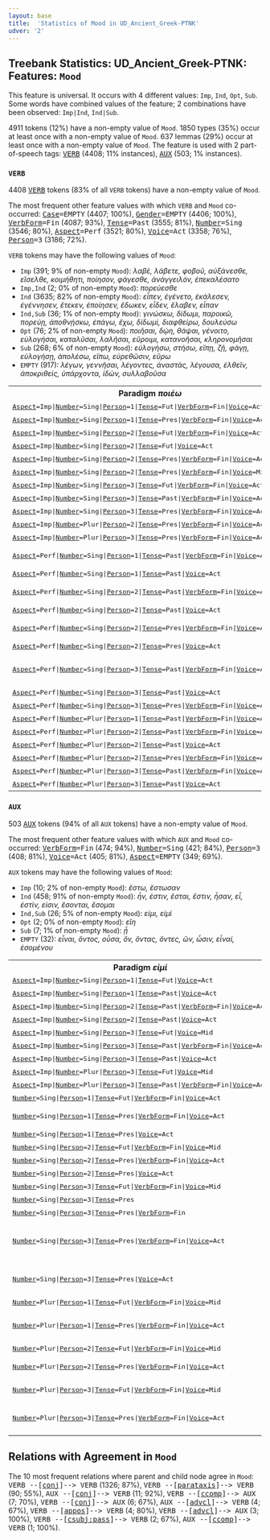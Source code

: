 ```yaml
---
layout: base
title:  'Statistics of Mood in UD_Ancient_Greek-PTNK'
udver: '2'
---
```


## Treebank Statistics: UD_Ancient_Greek-PTNK: Features: `Mood`

This feature is universal.
It occurs with 4 different values: `Imp`, `Ind`, `Opt`, `Sub`.
Some words have combined values of the feature; 2 combinations have been observed: `Imp|Ind`, `Ind|Sub`.

4911 tokens (12%) have a non-empty value of `Mood`.
1850 types (35%) occur at least once with a non-empty value of `Mood`.
637 lemmas (29%) occur at least once with a non-empty value of `Mood`.
The feature is used with 2 part-of-speech tags: <tt><a href="grc_ptnk-pos-VERB.html">VERB</a></tt> (4408; 11% instances), <tt><a href="grc_ptnk-pos-AUX.html">AUX</a></tt> (503; 1% instances).

### `VERB`

4408 <tt><a href="grc_ptnk-pos-VERB.html">VERB</a></tt> tokens (83% of all `VERB` tokens) have a non-empty value of `Mood`.

The most frequent other feature values with which `VERB` and `Mood` co-occurred: <tt><a href="grc_ptnk-feat-Case.html">Case</a></tt><tt>=EMPTY</tt> (4407; 100%), <tt><a href="grc_ptnk-feat-Gender.html">Gender</a></tt><tt>=EMPTY</tt> (4406; 100%), <tt><a href="grc_ptnk-feat-VerbForm.html">VerbForm</a></tt><tt>=Fin</tt> (4087; 93%), <tt><a href="grc_ptnk-feat-Tense.html">Tense</a></tt><tt>=Past</tt> (3555; 81%), <tt><a href="grc_ptnk-feat-Number.html">Number</a></tt><tt>=Sing</tt> (3546; 80%), <tt><a href="grc_ptnk-feat-Aspect.html">Aspect</a></tt><tt>=Perf</tt> (3521; 80%), <tt><a href="grc_ptnk-feat-Voice.html">Voice</a></tt><tt>=Act</tt> (3358; 76%), <tt><a href="grc_ptnk-feat-Person.html">Person</a></tt><tt>=3</tt> (3186; 72%).

`VERB` tokens may have the following values of `Mood`:

* `Imp` (391; 9% of non-empty `Mood`): <em>λαβὲ, λάβετε, φοβοῦ, αὐξάνεσθε, εἴσελθε, κοιμήθητι, ποίησον, φάγεσθε, ἀνάγγειλόν, ἐπεκαλέσατο</em>
* `Imp,Ind` (2; 0% of non-empty `Mood`): <em>πορεύεσθε</em>
* `Ind` (3635; 82% of non-empty `Mood`): <em>εἶπεν, ἐγένετο, ἐκάλεσεν, ἐγέννησεν, ἔτεκεν, ἐποίησεν, ἔδωκεν, εἶδεν, ἔλαβεν, εἶπαν</em>
* `Ind,Sub` (36; 1% of non-empty `Mood`): <em>γινώσκω, δίδωμι, παροικῶ, πορεύῃ, ἀποθνῄσκω, ἐπάγω, ἔχω, δίδωμί, διαφθείρω, δουλεύσω</em>
* `Opt` (76; 2% of non-empty `Mood`): <em>ποιῆσαι, δῴη, θάψαι, γένοιτο, εὐλογήσαι, καταλῦσαι, λαλῆσαι, εὕροιμι, κατανοῆσαι, κληρονομῆσαι</em>
* `Sub` (268; 6% of non-empty `Mood`): <em>εὐλογήσω, στήσω, εἴπῃ, ζῇ, φάγῃ, εὐλογήσῃ, ἀπολέσω, εἴπω, εὑρεθῶσιν, εὕρω</em>
* `EMPTY` (917): <em>λέγων, γεννῆσαι, λέγοντες, ἀναστὰς, λέγουσα, ἐλθεῖν, ἀποκριθεὶς, ὑπάρχοντα, ἰδὼν, συλλαβοῦσα</em>

<table>
  <tr><th>Paradigm <i>ποιέω</i></th><th><tt>Ind</tt></th><th><tt>Ind,Sub</tt></th><th><tt>Imp</tt></th><th><tt>Sub</tt></th><th><tt>Opt</tt></th></tr>
  <tr><td><tt><tt><a href="grc_ptnk-feat-Aspect.html">Aspect</a></tt><tt>=Imp</tt>|<tt><a href="grc_ptnk-feat-Number.html">Number</a></tt><tt>=Sing</tt>|<tt><a href="grc_ptnk-feat-Person.html">Person</a></tt><tt>=1</tt>|<tt><a href="grc_ptnk-feat-Tense.html">Tense</a></tt><tt>=Fut</tt>|<tt><a href="grc_ptnk-feat-VerbForm.html">VerbForm</a></tt><tt>=Fin</tt>|<tt><a href="grc_ptnk-feat-Voice.html">Voice</a></tt><tt>=Act</tt></tt></td><td><em>ποιήσω</em></td><td></td><td></td><td></td><td></td></tr>
  <tr><td><tt><tt><a href="grc_ptnk-feat-Aspect.html">Aspect</a></tt><tt>=Imp</tt>|<tt><a href="grc_ptnk-feat-Number.html">Number</a></tt><tt>=Sing</tt>|<tt><a href="grc_ptnk-feat-Person.html">Person</a></tt><tt>=1</tt>|<tt><a href="grc_ptnk-feat-Tense.html">Tense</a></tt><tt>=Pres</tt>|<tt><a href="grc_ptnk-feat-VerbForm.html">VerbForm</a></tt><tt>=Fin</tt>|<tt><a href="grc_ptnk-feat-Voice.html">Voice</a></tt><tt>=Act</tt></tt></td><td></td><td><em>ποιῶ</em></td><td></td><td></td><td></td></tr>
  <tr><td><tt><tt><a href="grc_ptnk-feat-Aspect.html">Aspect</a></tt><tt>=Imp</tt>|<tt><a href="grc_ptnk-feat-Number.html">Number</a></tt><tt>=Sing</tt>|<tt><a href="grc_ptnk-feat-Person.html">Person</a></tt><tt>=2</tt>|<tt><a href="grc_ptnk-feat-Tense.html">Tense</a></tt><tt>=Fut</tt>|<tt><a href="grc_ptnk-feat-VerbForm.html">VerbForm</a></tt><tt>=Fin</tt>|<tt><a href="grc_ptnk-feat-Voice.html">Voice</a></tt><tt>=Act</tt></tt></td><td><em>ποιήσεις</em></td><td></td><td></td><td></td><td></td></tr>
  <tr><td><tt><tt><a href="grc_ptnk-feat-Aspect.html">Aspect</a></tt><tt>=Imp</tt>|<tt><a href="grc_ptnk-feat-Number.html">Number</a></tt><tt>=Sing</tt>|<tt><a href="grc_ptnk-feat-Person.html">Person</a></tt><tt>=2</tt>|<tt><a href="grc_ptnk-feat-Tense.html">Tense</a></tt><tt>=Fut</tt>|<tt><a href="grc_ptnk-feat-Voice.html">Voice</a></tt><tt>=Act</tt></tt></td><td><em>ποιήσεις</em></td><td></td><td></td><td></td><td></td></tr>
  <tr><td><tt><tt><a href="grc_ptnk-feat-Aspect.html">Aspect</a></tt><tt>=Imp</tt>|<tt><a href="grc_ptnk-feat-Number.html">Number</a></tt><tt>=Sing</tt>|<tt><a href="grc_ptnk-feat-Person.html">Person</a></tt><tt>=2</tt>|<tt><a href="grc_ptnk-feat-Tense.html">Tense</a></tt><tt>=Pres</tt>|<tt><a href="grc_ptnk-feat-VerbForm.html">VerbForm</a></tt><tt>=Fin</tt>|<tt><a href="grc_ptnk-feat-Voice.html">Voice</a></tt><tt>=Act</tt></tt></td><td><em>ποιεῖς</em></td><td></td><td><em>ποίει</em></td><td><em>ποιῇς</em></td><td></td></tr>
  <tr><td><tt><tt><a href="grc_ptnk-feat-Aspect.html">Aspect</a></tt><tt>=Imp</tt>|<tt><a href="grc_ptnk-feat-Number.html">Number</a></tt><tt>=Sing</tt>|<tt><a href="grc_ptnk-feat-Person.html">Person</a></tt><tt>=2</tt>|<tt><a href="grc_ptnk-feat-Tense.html">Tense</a></tt><tt>=Pres</tt>|<tt><a href="grc_ptnk-feat-VerbForm.html">VerbForm</a></tt><tt>=Fin</tt>|<tt><a href="grc_ptnk-feat-Voice.html">Voice</a></tt><tt>=Mid,Pass</tt></tt></td><td><em>ποιῇ</em></td><td></td><td></td><td></td><td></td></tr>
  <tr><td><tt><tt><a href="grc_ptnk-feat-Aspect.html">Aspect</a></tt><tt>=Imp</tt>|<tt><a href="grc_ptnk-feat-Number.html">Number</a></tt><tt>=Sing</tt>|<tt><a href="grc_ptnk-feat-Person.html">Person</a></tt><tt>=3</tt>|<tt><a href="grc_ptnk-feat-Tense.html">Tense</a></tt><tt>=Fut</tt>|<tt><a href="grc_ptnk-feat-VerbForm.html">VerbForm</a></tt><tt>=Fin</tt>|<tt><a href="grc_ptnk-feat-Voice.html">Voice</a></tt><tt>=Act</tt></tt></td><td><em>ποιήσει</em></td><td></td><td></td><td></td><td></td></tr>
  <tr><td><tt><tt><a href="grc_ptnk-feat-Aspect.html">Aspect</a></tt><tt>=Imp</tt>|<tt><a href="grc_ptnk-feat-Number.html">Number</a></tt><tt>=Sing</tt>|<tt><a href="grc_ptnk-feat-Person.html">Person</a></tt><tt>=3</tt>|<tt><a href="grc_ptnk-feat-Tense.html">Tense</a></tt><tt>=Past</tt>|<tt><a href="grc_ptnk-feat-VerbForm.html">VerbForm</a></tt><tt>=Fin</tt>|<tt><a href="grc_ptnk-feat-Voice.html">Voice</a></tt><tt>=Act</tt></tt></td><td><em>ἐποίει</em></td><td></td><td></td><td></td><td></td></tr>
  <tr><td><tt><tt><a href="grc_ptnk-feat-Aspect.html">Aspect</a></tt><tt>=Imp</tt>|<tt><a href="grc_ptnk-feat-Number.html">Number</a></tt><tt>=Sing</tt>|<tt><a href="grc_ptnk-feat-Person.html">Person</a></tt><tt>=3</tt>|<tt><a href="grc_ptnk-feat-Tense.html">Tense</a></tt><tt>=Pres</tt>|<tt><a href="grc_ptnk-feat-VerbForm.html">VerbForm</a></tt><tt>=Fin</tt>|<tt><a href="grc_ptnk-feat-Voice.html">Voice</a></tt><tt>=Act</tt></tt></td><td><em>ποιεῖ</em></td><td></td><td></td><td></td><td></td></tr>
  <tr><td><tt><tt><a href="grc_ptnk-feat-Aspect.html">Aspect</a></tt><tt>=Imp</tt>|<tt><a href="grc_ptnk-feat-Number.html">Number</a></tt><tt>=Plur</tt>|<tt><a href="grc_ptnk-feat-Person.html">Person</a></tt><tt>=2</tt>|<tt><a href="grc_ptnk-feat-Tense.html">Tense</a></tt><tt>=Pres</tt>|<tt><a href="grc_ptnk-feat-VerbForm.html">VerbForm</a></tt><tt>=Fin</tt>|<tt><a href="grc_ptnk-feat-Voice.html">Voice</a></tt><tt>=Act</tt></tt></td><td></td><td></td><td><em>ποιεῖτε</em></td><td></td><td></td></tr>
  <tr><td><tt><tt><a href="grc_ptnk-feat-Aspect.html">Aspect</a></tt><tt>=Imp</tt>|<tt><a href="grc_ptnk-feat-Number.html">Number</a></tt><tt>=Plur</tt>|<tt><a href="grc_ptnk-feat-Person.html">Person</a></tt><tt>=3</tt>|<tt><a href="grc_ptnk-feat-Tense.html">Tense</a></tt><tt>=Pres</tt>|<tt><a href="grc_ptnk-feat-VerbForm.html">VerbForm</a></tt><tt>=Fin</tt>|<tt><a href="grc_ptnk-feat-Voice.html">Voice</a></tt><tt>=Act</tt></tt></td><td><em>ποιοῦσιν</em></td><td></td><td></td><td></td><td></td></tr>
  <tr><td><tt><tt><a href="grc_ptnk-feat-Aspect.html">Aspect</a></tt><tt>=Perf</tt>|<tt><a href="grc_ptnk-feat-Number.html">Number</a></tt><tt>=Sing</tt>|<tt><a href="grc_ptnk-feat-Person.html">Person</a></tt><tt>=1</tt>|<tt><a href="grc_ptnk-feat-Tense.html">Tense</a></tt><tt>=Past</tt>|<tt><a href="grc_ptnk-feat-VerbForm.html">VerbForm</a></tt><tt>=Fin</tt>|<tt><a href="grc_ptnk-feat-Voice.html">Voice</a></tt><tt>=Act</tt></tt></td><td><em>ἐποίησα, ἐποίησά</em></td><td></td><td></td><td></td><td></td></tr>
  <tr><td><tt><tt><a href="grc_ptnk-feat-Aspect.html">Aspect</a></tt><tt>=Perf</tt>|<tt><a href="grc_ptnk-feat-Number.html">Number</a></tt><tt>=Sing</tt>|<tt><a href="grc_ptnk-feat-Person.html">Person</a></tt><tt>=1</tt>|<tt><a href="grc_ptnk-feat-Tense.html">Tense</a></tt><tt>=Past</tt>|<tt><a href="grc_ptnk-feat-Voice.html">Voice</a></tt><tt>=Act</tt></tt></td><td><em>ἐποίησα</em></td><td></td><td></td><td><em>ποιήσω</em></td><td></td></tr>
  <tr><td><tt><tt><a href="grc_ptnk-feat-Aspect.html">Aspect</a></tt><tt>=Perf</tt>|<tt><a href="grc_ptnk-feat-Number.html">Number</a></tt><tt>=Sing</tt>|<tt><a href="grc_ptnk-feat-Person.html">Person</a></tt><tt>=2</tt>|<tt><a href="grc_ptnk-feat-Tense.html">Tense</a></tt><tt>=Past</tt>|<tt><a href="grc_ptnk-feat-VerbForm.html">VerbForm</a></tt><tt>=Fin</tt>|<tt><a href="grc_ptnk-feat-Voice.html">Voice</a></tt><tt>=Act</tt></tt></td><td><em>ἐποίησας, ἐποίησάς</em></td><td></td><td><em>ποίησον, ποίησόν</em></td><td><em>ποιήσῃς</em></td><td></td></tr>
  <tr><td><tt><tt><a href="grc_ptnk-feat-Aspect.html">Aspect</a></tt><tt>=Perf</tt>|<tt><a href="grc_ptnk-feat-Number.html">Number</a></tt><tt>=Sing</tt>|<tt><a href="grc_ptnk-feat-Person.html">Person</a></tt><tt>=2</tt>|<tt><a href="grc_ptnk-feat-Tense.html">Tense</a></tt><tt>=Past</tt>|<tt><a href="grc_ptnk-feat-Voice.html">Voice</a></tt><tt>=Act</tt></tt></td><td><em>ἐποίησας</em></td><td></td><td></td><td></td><td></td></tr>
  <tr><td><tt><tt><a href="grc_ptnk-feat-Aspect.html">Aspect</a></tt><tt>=Perf</tt>|<tt><a href="grc_ptnk-feat-Number.html">Number</a></tt><tt>=Sing</tt>|<tt><a href="grc_ptnk-feat-Person.html">Person</a></tt><tt>=2</tt>|<tt><a href="grc_ptnk-feat-Tense.html">Tense</a></tt><tt>=Pres</tt>|<tt><a href="grc_ptnk-feat-VerbForm.html">VerbForm</a></tt><tt>=Fin</tt>|<tt><a href="grc_ptnk-feat-Voice.html">Voice</a></tt><tt>=Act</tt></tt></td><td><em>πεποίηκας, πεποίηκάς</em></td><td></td><td></td><td></td><td></td></tr>
  <tr><td><tt><tt><a href="grc_ptnk-feat-Aspect.html">Aspect</a></tt><tt>=Perf</tt>|<tt><a href="grc_ptnk-feat-Number.html">Number</a></tt><tt>=Sing</tt>|<tt><a href="grc_ptnk-feat-Person.html">Person</a></tt><tt>=2</tt>|<tt><a href="grc_ptnk-feat-Tense.html">Tense</a></tt><tt>=Pres</tt>|<tt><a href="grc_ptnk-feat-Voice.html">Voice</a></tt><tt>=Act</tt></tt></td><td><em>πεποίηκας</em></td><td></td><td></td><td></td><td></td></tr>
  <tr><td><tt><tt><a href="grc_ptnk-feat-Aspect.html">Aspect</a></tt><tt>=Perf</tt>|<tt><a href="grc_ptnk-feat-Number.html">Number</a></tt><tt>=Sing</tt>|<tt><a href="grc_ptnk-feat-Person.html">Person</a></tt><tt>=3</tt>|<tt><a href="grc_ptnk-feat-Tense.html">Tense</a></tt><tt>=Past</tt>|<tt><a href="grc_ptnk-feat-VerbForm.html">VerbForm</a></tt><tt>=Fin</tt>|<tt><a href="grc_ptnk-feat-Voice.html">Voice</a></tt><tt>=Act</tt></tt></td><td><em>ἐποίησεν, ἐποίησέν, ἐποίησε</em></td><td></td><td><em>ποιησάτω</em></td><td></td><td><em>ποιῆσαι, Ποιήσαι, ποιῆσαί</em></td></tr>
  <tr><td><tt><tt><a href="grc_ptnk-feat-Aspect.html">Aspect</a></tt><tt>=Perf</tt>|<tt><a href="grc_ptnk-feat-Number.html">Number</a></tt><tt>=Sing</tt>|<tt><a href="grc_ptnk-feat-Person.html">Person</a></tt><tt>=3</tt>|<tt><a href="grc_ptnk-feat-Tense.html">Tense</a></tt><tt>=Past</tt>|<tt><a href="grc_ptnk-feat-Voice.html">Voice</a></tt><tt>=Act</tt></tt></td><td><em>ἐποίησεν</em></td><td></td><td></td><td></td><td></td></tr>
  <tr><td><tt><tt><a href="grc_ptnk-feat-Aspect.html">Aspect</a></tt><tt>=Perf</tt>|<tt><a href="grc_ptnk-feat-Number.html">Number</a></tt><tt>=Sing</tt>|<tt><a href="grc_ptnk-feat-Person.html">Person</a></tt><tt>=3</tt>|<tt><a href="grc_ptnk-feat-Tense.html">Tense</a></tt><tt>=Pres</tt>|<tt><a href="grc_ptnk-feat-VerbForm.html">VerbForm</a></tt><tt>=Fin</tt>|<tt><a href="grc_ptnk-feat-Voice.html">Voice</a></tt><tt>=Act</tt></tt></td><td><em>πεποίηκεν</em></td><td></td><td></td><td></td><td></td></tr>
  <tr><td><tt><tt><a href="grc_ptnk-feat-Aspect.html">Aspect</a></tt><tt>=Perf</tt>|<tt><a href="grc_ptnk-feat-Number.html">Number</a></tt><tt>=Plur</tt>|<tt><a href="grc_ptnk-feat-Person.html">Person</a></tt><tt>=1</tt>|<tt><a href="grc_ptnk-feat-Tense.html">Tense</a></tt><tt>=Past</tt>|<tt><a href="grc_ptnk-feat-VerbForm.html">VerbForm</a></tt><tt>=Fin</tt>|<tt><a href="grc_ptnk-feat-Voice.html">Voice</a></tt><tt>=Act</tt></tt></td><td></td><td></td><td></td><td><em>ποιήσωμεν</em></td><td></td></tr>
  <tr><td><tt><tt><a href="grc_ptnk-feat-Aspect.html">Aspect</a></tt><tt>=Perf</tt>|<tt><a href="grc_ptnk-feat-Number.html">Number</a></tt><tt>=Plur</tt>|<tt><a href="grc_ptnk-feat-Person.html">Person</a></tt><tt>=2</tt>|<tt><a href="grc_ptnk-feat-Tense.html">Tense</a></tt><tt>=Past</tt>|<tt><a href="grc_ptnk-feat-VerbForm.html">VerbForm</a></tt><tt>=Fin</tt>|<tt><a href="grc_ptnk-feat-Voice.html">Voice</a></tt><tt>=Act</tt></tt></td><td><em>ἐποιήσατε</em></td><td></td><td><em>ποιήσατε</em></td><td><em>ποιήσητε</em></td><td></td></tr>
  <tr><td><tt><tt><a href="grc_ptnk-feat-Aspect.html">Aspect</a></tt><tt>=Perf</tt>|<tt><a href="grc_ptnk-feat-Number.html">Number</a></tt><tt>=Plur</tt>|<tt><a href="grc_ptnk-feat-Person.html">Person</a></tt><tt>=2</tt>|<tt><a href="grc_ptnk-feat-Tense.html">Tense</a></tt><tt>=Past</tt>|<tt><a href="grc_ptnk-feat-Voice.html">Voice</a></tt><tt>=Act</tt></tt></td><td><em>ἐποιήσατε</em></td><td></td><td></td><td></td><td></td></tr>
  <tr><td><tt><tt><a href="grc_ptnk-feat-Aspect.html">Aspect</a></tt><tt>=Perf</tt>|<tt><a href="grc_ptnk-feat-Number.html">Number</a></tt><tt>=Plur</tt>|<tt><a href="grc_ptnk-feat-Person.html">Person</a></tt><tt>=2</tt>|<tt><a href="grc_ptnk-feat-Tense.html">Tense</a></tt><tt>=Pres</tt>|<tt><a href="grc_ptnk-feat-VerbForm.html">VerbForm</a></tt><tt>=Fin</tt>|<tt><a href="grc_ptnk-feat-Voice.html">Voice</a></tt><tt>=Act</tt></tt></td><td><em>πεποιήκατε</em></td><td></td><td></td><td></td><td></td></tr>
  <tr><td><tt><tt><a href="grc_ptnk-feat-Aspect.html">Aspect</a></tt><tt>=Perf</tt>|<tt><a href="grc_ptnk-feat-Number.html">Number</a></tt><tt>=Plur</tt>|<tt><a href="grc_ptnk-feat-Person.html">Person</a></tt><tt>=3</tt>|<tt><a href="grc_ptnk-feat-Tense.html">Tense</a></tt><tt>=Past</tt>|<tt><a href="grc_ptnk-feat-VerbForm.html">VerbForm</a></tt><tt>=Fin</tt>|<tt><a href="grc_ptnk-feat-Voice.html">Voice</a></tt><tt>=Act</tt></tt></td><td><em>ἐποίησαν</em></td><td></td><td></td><td></td><td></td></tr>
  <tr><td><tt><tt><a href="grc_ptnk-feat-Aspect.html">Aspect</a></tt><tt>=Perf</tt>|<tt><a href="grc_ptnk-feat-Number.html">Number</a></tt><tt>=Plur</tt>|<tt><a href="grc_ptnk-feat-Person.html">Person</a></tt><tt>=3</tt>|<tt><a href="grc_ptnk-feat-Tense.html">Tense</a></tt><tt>=Past</tt>|<tt><a href="grc_ptnk-feat-Voice.html">Voice</a></tt><tt>=Act</tt></tt></td><td><em>ἐποίησαν</em></td><td></td><td></td><td></td><td></td></tr>
</table>

### `AUX`

503 <tt><a href="grc_ptnk-pos-AUX.html">AUX</a></tt> tokens (94% of all `AUX` tokens) have a non-empty value of `Mood`.

The most frequent other feature values with which `AUX` and `Mood` co-occurred: <tt><a href="grc_ptnk-feat-VerbForm.html">VerbForm</a></tt><tt>=Fin</tt> (474; 94%), <tt><a href="grc_ptnk-feat-Number.html">Number</a></tt><tt>=Sing</tt> (421; 84%), <tt><a href="grc_ptnk-feat-Person.html">Person</a></tt><tt>=3</tt> (408; 81%), <tt><a href="grc_ptnk-feat-Voice.html">Voice</a></tt><tt>=Act</tt> (405; 81%), <tt><a href="grc_ptnk-feat-Aspect.html">Aspect</a></tt><tt>=EMPTY</tt> (349; 69%).

`AUX` tokens may have the following values of `Mood`:

* `Imp` (10; 2% of non-empty `Mood`): <em>ἔστω, ἔστωσαν</em>
* `Ind` (458; 91% of non-empty `Mood`): <em>ἦν, ἐστιν, ἔσται, ἔστιν, ἦσαν, εἶ, ἐστὶν, εἰσιν, ἔσονται, ἔσομαι</em>
* `Ind,Sub` (26; 5% of non-empty `Mood`): <em>εἰμι, εἰμὶ</em>
* `Opt` (2; 0% of non-empty `Mood`): <em>εἴη</em>
* `Sub` (7; 1% of non-empty `Mood`): <em>ᾖ</em>
* `EMPTY` (32): <em>εἶναι, ὄντος, οὖσα, ὂν, ὄντας, ὄντες, ὢν, ὦσιν, εἶναί, ἐσομένου</em>

<table>
  <tr><th>Paradigm <i>εἰμί</i></th><th><tt>Ind</tt></th><th><tt>Ind,Sub</tt></th><th><tt>Imp</tt></th><th><tt>Sub</tt></th><th><tt>Opt</tt></th></tr>
  <tr><td><tt><tt><a href="grc_ptnk-feat-Aspect.html">Aspect</a></tt><tt>=Imp</tt>|<tt><a href="grc_ptnk-feat-Number.html">Number</a></tt><tt>=Sing</tt>|<tt><a href="grc_ptnk-feat-Person.html">Person</a></tt><tt>=1</tt>|<tt><a href="grc_ptnk-feat-Tense.html">Tense</a></tt><tt>=Fut</tt>|<tt><a href="grc_ptnk-feat-Voice.html">Voice</a></tt><tt>=Act</tt></tt></td><td><em>ἔσομαι</em></td><td></td><td></td><td></td><td></td></tr>
  <tr><td><tt><tt><a href="grc_ptnk-feat-Aspect.html">Aspect</a></tt><tt>=Imp</tt>|<tt><a href="grc_ptnk-feat-Number.html">Number</a></tt><tt>=Sing</tt>|<tt><a href="grc_ptnk-feat-Person.html">Person</a></tt><tt>=1</tt>|<tt><a href="grc_ptnk-feat-Tense.html">Tense</a></tt><tt>=Past</tt>|<tt><a href="grc_ptnk-feat-Voice.html">Voice</a></tt><tt>=Act</tt></tt></td><td><em>ἦσαν</em></td><td></td><td></td><td></td><td></td></tr>
  <tr><td><tt><tt><a href="grc_ptnk-feat-Aspect.html">Aspect</a></tt><tt>=Imp</tt>|<tt><a href="grc_ptnk-feat-Number.html">Number</a></tt><tt>=Sing</tt>|<tt><a href="grc_ptnk-feat-Person.html">Person</a></tt><tt>=2</tt>|<tt><a href="grc_ptnk-feat-Tense.html">Tense</a></tt><tt>=Past</tt>|<tt><a href="grc_ptnk-feat-VerbForm.html">VerbForm</a></tt><tt>=Fin</tt>|<tt><a href="grc_ptnk-feat-Voice.html">Voice</a></tt><tt>=Act</tt></tt></td><td><em>ἦσθα</em></td><td></td><td></td><td></td><td></td></tr>
  <tr><td><tt><tt><a href="grc_ptnk-feat-Aspect.html">Aspect</a></tt><tt>=Imp</tt>|<tt><a href="grc_ptnk-feat-Number.html">Number</a></tt><tt>=Sing</tt>|<tt><a href="grc_ptnk-feat-Person.html">Person</a></tt><tt>=2</tt>|<tt><a href="grc_ptnk-feat-Tense.html">Tense</a></tt><tt>=Past</tt>|<tt><a href="grc_ptnk-feat-Voice.html">Voice</a></tt><tt>=Act</tt></tt></td><td><em>ἦς</em></td><td></td><td></td><td></td><td></td></tr>
  <tr><td><tt><tt><a href="grc_ptnk-feat-Aspect.html">Aspect</a></tt><tt>=Imp</tt>|<tt><a href="grc_ptnk-feat-Number.html">Number</a></tt><tt>=Sing</tt>|<tt><a href="grc_ptnk-feat-Person.html">Person</a></tt><tt>=3</tt>|<tt><a href="grc_ptnk-feat-Tense.html">Tense</a></tt><tt>=Fut</tt>|<tt><a href="grc_ptnk-feat-Voice.html">Voice</a></tt><tt>=Mid</tt></tt></td><td><em>ἔσται</em></td><td></td><td></td><td></td><td></td></tr>
  <tr><td><tt><tt><a href="grc_ptnk-feat-Aspect.html">Aspect</a></tt><tt>=Imp</tt>|<tt><a href="grc_ptnk-feat-Number.html">Number</a></tt><tt>=Sing</tt>|<tt><a href="grc_ptnk-feat-Person.html">Person</a></tt><tt>=3</tt>|<tt><a href="grc_ptnk-feat-Tense.html">Tense</a></tt><tt>=Past</tt>|<tt><a href="grc_ptnk-feat-VerbForm.html">VerbForm</a></tt><tt>=Fin</tt>|<tt><a href="grc_ptnk-feat-Voice.html">Voice</a></tt><tt>=Act</tt></tt></td><td><em>ἦν</em></td><td></td><td></td><td></td><td></td></tr>
  <tr><td><tt><tt><a href="grc_ptnk-feat-Aspect.html">Aspect</a></tt><tt>=Imp</tt>|<tt><a href="grc_ptnk-feat-Number.html">Number</a></tt><tt>=Sing</tt>|<tt><a href="grc_ptnk-feat-Person.html">Person</a></tt><tt>=3</tt>|<tt><a href="grc_ptnk-feat-Tense.html">Tense</a></tt><tt>=Past</tt>|<tt><a href="grc_ptnk-feat-Voice.html">Voice</a></tt><tt>=Act</tt></tt></td><td><em>ἦν</em></td><td></td><td></td><td></td><td></td></tr>
  <tr><td><tt><tt><a href="grc_ptnk-feat-Aspect.html">Aspect</a></tt><tt>=Imp</tt>|<tt><a href="grc_ptnk-feat-Number.html">Number</a></tt><tt>=Plur</tt>|<tt><a href="grc_ptnk-feat-Person.html">Person</a></tt><tt>=3</tt>|<tt><a href="grc_ptnk-feat-Tense.html">Tense</a></tt><tt>=Fut</tt>|<tt><a href="grc_ptnk-feat-Voice.html">Voice</a></tt><tt>=Mid</tt></tt></td><td><em>ἔσονται</em></td><td></td><td></td><td></td><td></td></tr>
  <tr><td><tt><tt><a href="grc_ptnk-feat-Aspect.html">Aspect</a></tt><tt>=Imp</tt>|<tt><a href="grc_ptnk-feat-Number.html">Number</a></tt><tt>=Plur</tt>|<tt><a href="grc_ptnk-feat-Person.html">Person</a></tt><tt>=3</tt>|<tt><a href="grc_ptnk-feat-Tense.html">Tense</a></tt><tt>=Past</tt>|<tt><a href="grc_ptnk-feat-VerbForm.html">VerbForm</a></tt><tt>=Fin</tt>|<tt><a href="grc_ptnk-feat-Voice.html">Voice</a></tt><tt>=Act</tt></tt></td><td><em>ἦσαν</em></td><td></td><td></td><td></td><td></td></tr>
  <tr><td><tt><tt><a href="grc_ptnk-feat-Number.html">Number</a></tt><tt>=Sing</tt>|<tt><a href="grc_ptnk-feat-Person.html">Person</a></tt><tt>=1</tt>|<tt><a href="grc_ptnk-feat-Tense.html">Tense</a></tt><tt>=Fut</tt>|<tt><a href="grc_ptnk-feat-VerbForm.html">VerbForm</a></tt><tt>=Fin</tt>|<tt><a href="grc_ptnk-feat-Voice.html">Voice</a></tt><tt>=Act</tt></tt></td><td><em>ἔσομαι</em></td><td></td><td></td><td></td><td></td></tr>
  <tr><td><tt><tt><a href="grc_ptnk-feat-Number.html">Number</a></tt><tt>=Sing</tt>|<tt><a href="grc_ptnk-feat-Person.html">Person</a></tt><tt>=1</tt>|<tt><a href="grc_ptnk-feat-Tense.html">Tense</a></tt><tt>=Pres</tt>|<tt><a href="grc_ptnk-feat-VerbForm.html">VerbForm</a></tt><tt>=Fin</tt>|<tt><a href="grc_ptnk-feat-Voice.html">Voice</a></tt><tt>=Act</tt></tt></td><td></td><td><em>εἰμι, εἰμὶ</em></td><td></td><td></td><td></td></tr>
  <tr><td><tt><tt><a href="grc_ptnk-feat-Number.html">Number</a></tt><tt>=Sing</tt>|<tt><a href="grc_ptnk-feat-Person.html">Person</a></tt><tt>=1</tt>|<tt><a href="grc_ptnk-feat-Tense.html">Tense</a></tt><tt>=Pres</tt>|<tt><a href="grc_ptnk-feat-Voice.html">Voice</a></tt><tt>=Act</tt></tt></td><td></td><td><em>εἰμι</em></td><td></td><td></td><td></td></tr>
  <tr><td><tt><tt><a href="grc_ptnk-feat-Number.html">Number</a></tt><tt>=Sing</tt>|<tt><a href="grc_ptnk-feat-Person.html">Person</a></tt><tt>=2</tt>|<tt><a href="grc_ptnk-feat-Tense.html">Tense</a></tt><tt>=Fut</tt>|<tt><a href="grc_ptnk-feat-VerbForm.html">VerbForm</a></tt><tt>=Fin</tt>|<tt><a href="grc_ptnk-feat-Voice.html">Voice</a></tt><tt>=Mid</tt></tt></td><td><em>ἔσῃ</em></td><td></td><td></td><td></td><td></td></tr>
  <tr><td><tt><tt><a href="grc_ptnk-feat-Number.html">Number</a></tt><tt>=Sing</tt>|<tt><a href="grc_ptnk-feat-Person.html">Person</a></tt><tt>=2</tt>|<tt><a href="grc_ptnk-feat-Tense.html">Tense</a></tt><tt>=Pres</tt>|<tt><a href="grc_ptnk-feat-VerbForm.html">VerbForm</a></tt><tt>=Fin</tt>|<tt><a href="grc_ptnk-feat-Voice.html">Voice</a></tt><tt>=Act</tt></tt></td><td><em>εἶ, εἴ</em></td><td></td><td></td><td></td><td></td></tr>
  <tr><td><tt><tt><a href="grc_ptnk-feat-Number.html">Number</a></tt><tt>=Sing</tt>|<tt><a href="grc_ptnk-feat-Person.html">Person</a></tt><tt>=2</tt>|<tt><a href="grc_ptnk-feat-Tense.html">Tense</a></tt><tt>=Pres</tt>|<tt><a href="grc_ptnk-feat-Voice.html">Voice</a></tt><tt>=Act</tt></tt></td><td><em>εἶ</em></td><td></td><td></td><td></td><td></td></tr>
  <tr><td><tt><tt><a href="grc_ptnk-feat-Number.html">Number</a></tt><tt>=Sing</tt>|<tt><a href="grc_ptnk-feat-Person.html">Person</a></tt><tt>=3</tt>|<tt><a href="grc_ptnk-feat-Tense.html">Tense</a></tt><tt>=Fut</tt>|<tt><a href="grc_ptnk-feat-VerbForm.html">VerbForm</a></tt><tt>=Fin</tt>|<tt><a href="grc_ptnk-feat-Voice.html">Voice</a></tt><tt>=Mid</tt></tt></td><td><em>ἔσται</em></td><td></td><td></td><td></td><td></td></tr>
  <tr><td><tt><tt><a href="grc_ptnk-feat-Number.html">Number</a></tt><tt>=Sing</tt>|<tt><a href="grc_ptnk-feat-Person.html">Person</a></tt><tt>=3</tt>|<tt><a href="grc_ptnk-feat-Tense.html">Tense</a></tt><tt>=Pres</tt></tt></td><td></td><td></td><td></td><td></td><td><em>εἴη</em></td></tr>
  <tr><td><tt><tt><a href="grc_ptnk-feat-Number.html">Number</a></tt><tt>=Sing</tt>|<tt><a href="grc_ptnk-feat-Person.html">Person</a></tt><tt>=3</tt>|<tt><a href="grc_ptnk-feat-Tense.html">Tense</a></tt><tt>=Pres</tt>|<tt><a href="grc_ptnk-feat-VerbForm.html">VerbForm</a></tt><tt>=Fin</tt></tt></td><td></td><td></td><td></td><td></td><td><em>εἴη</em></td></tr>
  <tr><td><tt><tt><a href="grc_ptnk-feat-Number.html">Number</a></tt><tt>=Sing</tt>|<tt><a href="grc_ptnk-feat-Person.html">Person</a></tt><tt>=3</tt>|<tt><a href="grc_ptnk-feat-Tense.html">Tense</a></tt><tt>=Pres</tt>|<tt><a href="grc_ptnk-feat-VerbForm.html">VerbForm</a></tt><tt>=Fin</tt>|<tt><a href="grc_ptnk-feat-Voice.html">Voice</a></tt><tt>=Act</tt></tt></td><td><em>ἐστιν, ἔστιν, ἐστὶν, ἐστίν</em></td><td></td><td><em>ἔστω</em></td><td><em>ᾖ</em></td><td></td></tr>
  <tr><td><tt><tt><a href="grc_ptnk-feat-Number.html">Number</a></tt><tt>=Sing</tt>|<tt><a href="grc_ptnk-feat-Person.html">Person</a></tt><tt>=3</tt>|<tt><a href="grc_ptnk-feat-Tense.html">Tense</a></tt><tt>=Pres</tt>|<tt><a href="grc_ptnk-feat-Voice.html">Voice</a></tt><tt>=Act</tt></tt></td><td><em>ἐστιν, ἔστιν, ἐστὶν</em></td><td></td><td></td><td></td><td></td></tr>
  <tr><td><tt><tt><a href="grc_ptnk-feat-Number.html">Number</a></tt><tt>=Plur</tt>|<tt><a href="grc_ptnk-feat-Person.html">Person</a></tt><tt>=1</tt>|<tt><a href="grc_ptnk-feat-Tense.html">Tense</a></tt><tt>=Fut</tt>|<tt><a href="grc_ptnk-feat-VerbForm.html">VerbForm</a></tt><tt>=Fin</tt>|<tt><a href="grc_ptnk-feat-Voice.html">Voice</a></tt><tt>=Mid</tt></tt></td><td><em>ἐσόμεθα</em></td><td></td><td></td><td></td><td></td></tr>
  <tr><td><tt><tt><a href="grc_ptnk-feat-Number.html">Number</a></tt><tt>=Plur</tt>|<tt><a href="grc_ptnk-feat-Person.html">Person</a></tt><tt>=1</tt>|<tt><a href="grc_ptnk-feat-Tense.html">Tense</a></tt><tt>=Pres</tt>|<tt><a href="grc_ptnk-feat-VerbForm.html">VerbForm</a></tt><tt>=Fin</tt>|<tt><a href="grc_ptnk-feat-Voice.html">Voice</a></tt><tt>=Act</tt></tt></td><td><em>ἐσμεν, ἐσμὲν, ἐσμέν</em></td><td></td><td></td><td></td><td></td></tr>
  <tr><td><tt><tt><a href="grc_ptnk-feat-Number.html">Number</a></tt><tt>=Plur</tt>|<tt><a href="grc_ptnk-feat-Person.html">Person</a></tt><tt>=2</tt>|<tt><a href="grc_ptnk-feat-Tense.html">Tense</a></tt><tt>=Fut</tt>|<tt><a href="grc_ptnk-feat-VerbForm.html">VerbForm</a></tt><tt>=Fin</tt>|<tt><a href="grc_ptnk-feat-Voice.html">Voice</a></tt><tt>=Mid</tt></tt></td><td><em>ἔσεσθε</em></td><td></td><td></td><td></td><td></td></tr>
  <tr><td><tt><tt><a href="grc_ptnk-feat-Number.html">Number</a></tt><tt>=Plur</tt>|<tt><a href="grc_ptnk-feat-Person.html">Person</a></tt><tt>=2</tt>|<tt><a href="grc_ptnk-feat-Tense.html">Tense</a></tt><tt>=Pres</tt>|<tt><a href="grc_ptnk-feat-VerbForm.html">VerbForm</a></tt><tt>=Fin</tt>|<tt><a href="grc_ptnk-feat-Voice.html">Voice</a></tt><tt>=Act</tt></tt></td><td><em>ἐστε, ἐστὲ</em></td><td></td><td></td><td></td><td></td></tr>
  <tr><td><tt><tt><a href="grc_ptnk-feat-Number.html">Number</a></tt><tt>=Plur</tt>|<tt><a href="grc_ptnk-feat-Person.html">Person</a></tt><tt>=3</tt>|<tt><a href="grc_ptnk-feat-Tense.html">Tense</a></tt><tt>=Fut</tt>|<tt><a href="grc_ptnk-feat-VerbForm.html">VerbForm</a></tt><tt>=Fin</tt>|<tt><a href="grc_ptnk-feat-Voice.html">Voice</a></tt><tt>=Mid</tt></tt></td><td><em>ἔσονται, ἔσονταί</em></td><td></td><td></td><td></td><td></td></tr>
  <tr><td><tt><tt><a href="grc_ptnk-feat-Number.html">Number</a></tt><tt>=Plur</tt>|<tt><a href="grc_ptnk-feat-Person.html">Person</a></tt><tt>=3</tt>|<tt><a href="grc_ptnk-feat-Tense.html">Tense</a></tt><tt>=Pres</tt>|<tt><a href="grc_ptnk-feat-VerbForm.html">VerbForm</a></tt><tt>=Fin</tt>|<tt><a href="grc_ptnk-feat-Voice.html">Voice</a></tt><tt>=Act</tt></tt></td><td><em>εἰσιν, εἰσὶν, εἰσίν</em></td><td></td><td><em>ἔστωσαν</em></td><td></td><td></td></tr>
</table>

## Relations with Agreement in `Mood`

The 10 most frequent relations where parent and child node agree in `Mood`:
<tt>VERB --[<tt><a href="grc_ptnk-dep-conj.html">conj</a></tt>]--> VERB</tt> (1326; 87%),
<tt>VERB --[<tt><a href="grc_ptnk-dep-parataxis.html">parataxis</a></tt>]--> VERB</tt> (90; 55%),
<tt>AUX --[<tt><a href="grc_ptnk-dep-conj.html">conj</a></tt>]--> VERB</tt> (11; 92%),
<tt>VERB --[<tt><a href="grc_ptnk-dep-ccomp.html">ccomp</a></tt>]--> AUX</tt> (7; 70%),
<tt>VERB --[<tt><a href="grc_ptnk-dep-conj.html">conj</a></tt>]--> AUX</tt> (6; 67%),
<tt>AUX --[<tt><a href="grc_ptnk-dep-advcl.html">advcl</a></tt>]--> VERB</tt> (4; 67%),
<tt>VERB --[<tt><a href="grc_ptnk-dep-appos.html">appos</a></tt>]--> VERB</tt> (4; 80%),
<tt>VERB --[<tt><a href="grc_ptnk-dep-advcl.html">advcl</a></tt>]--> AUX</tt> (3; 100%),
<tt>VERB --[<tt><a href="grc_ptnk-dep-csubj-pass.html">csubj:pass</a></tt>]--> VERB</tt> (2; 67%),
<tt>AUX --[<tt><a href="grc_ptnk-dep-ccomp.html">ccomp</a></tt>]--> VERB</tt> (1; 100%).

